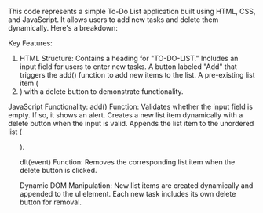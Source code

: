 This code represents a simple To-Do List application built using HTML, CSS, and JavaScript. It allows users to add new tasks and delete them dynamically. Here's a breakdown:

Key Features:

1) HTML Structure:
Contains a heading for "TO-DO-LIST."
Includes an input field for users to enter new tasks.
A button labeled "Add" that triggers the add() function to add new items to the list.
A pre-existing list item (<li>) with a delete button to demonstrate functionality.

JavaScript Functionality:
add() Function:
Validates whether the input field is empty. If so, it shows an alert.
Creates a new list item dynamically with a delete button when the input is valid.
Appends the list item to the unordered list (<ul>).

 dlt(event) Function:
Removes the corresponding list item when the delete button is clicked.

 Dynamic DOM Manipulation:
New list items are created dynamically and appended to the ul element.
Each new task includes its own delete button for removal.

